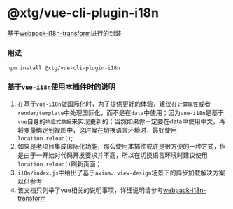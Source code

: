 # @xtg/vue-cli-plugin-i18n
基于[webpack-i18n-transform](https://github.com/xiangmaoshuo/webpack-i18n-transform)进行的封装

### 用法
```
npm install @xtg/vue-cli-plugin-i18n

```

### 基于`vue-i18n`使用本插件时的说明
1. 在基于`vue-i18n`做国际化时，为了提供更好的体验，建议在`计算属性`或者`render`/`template`中处理国际化，而不是在`data`中使用；因为`vue-i18n`是基于`vue`自身的`响应式数据`来实现更新的；当然如果你一定要在data中使用中文，再将变量绑定到视图中，这时候在切换语言环境时，最好使用`location.reload()`;
2. 如果是老项目集成国际化功能，那么使用本插件或许是很方便的一种方式，但是由于一开始对代码开发要求并不高，所以在切换语言环境时建议使用`location.reload()`刷新页面；
3. `i18n/index.js`中给出了基于`axios`、`view-design`场景下的异步加载解决方案以供参考
4. 该文档只列举了vue相关的说明事项，详细说明请参考[webpack-i18n-transform](https://github.com/xiangmaoshuo/webpack-i18n-transform)